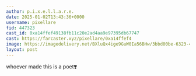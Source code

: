 ```yaml
---
author: p.i.x.e.l.l.a.r.e.
date: 2025-01-02T13:43:36+0000
username: pixellare
fid: 447323
cast_id: 0xa14ffef49138fb11c20e2ad4aa9e97395db67747
cast: https://farcaster.xyz/pixellare/0xa14ffef4
image: https://imagedelivery.net/BXluQx4ige9GuW0Ia56BHw/3bbd00be-6323-4f2a-86d6-27f4870f2300/original
layout: post
---
```


whoever made this is a poet❣️

<img src='https://imagedelivery.net/BXluQx4ige9GuW0Ia56BHw/3bbd00be-6323-4f2a-86d6-27f4870f2300/original' alt='' referrerpolicy='no-referrer'/>
